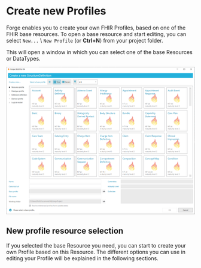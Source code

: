 # Create new Profiles

Forge enables you to create your own FHIR Profiles, based on one of the
FHIR base resources. To open a base resource and start editing, you can
select `New...` \ `New Profile` (or **Ctrl+N**) from your project folder.

This will open a window in which you can select one of the base
Resources or DataTypes.

![Create a new FHIR profile in Forge](../images/NewProfile.png)

## New profile resource selection

If you selected the base Resource you need, you can start to create your
own Profile based on this Resource. The different options you can use in
editing your Profile will be explained in the following sections.